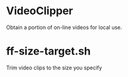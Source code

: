 # VideoClipper
Obtain a portion of on-line videos for local use.

# ff-size-target.sh
Trim video clips to the size you specify
